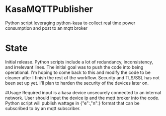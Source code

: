 # KasaMQTTPublisher
Python script leveraging python-kasa to collect real time power consumption and post to an mqtt broker

# State
Initial release. Python scripts include a lot of redundancy, inconsistency, and irrelevant lines. The initial goal was to push the code into being operational. I'm hoping to come back to this and modify the code to be cleaner after I finish the rest of the workflow. Security and TLS/SSL has not been set up yet. I'll plan to harden the security of the devices later on. 

#Usage
Required input is a kasa device unsecurely connected to an internal network. User should input the device ip and the mqtt broker into the code. Python script will publish wattage in {"e":<wattage>,"n":<name>} format that can be subscribed to by an mqtt subscriber. 

